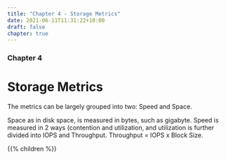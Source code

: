 ```yaml
---
title: "Chapter 4 - Storage Metrics"
date: 2021-06-11T11:31:22+10:00
draft: false
chapter: true
---
```


### Chapter 4
# Storage Metrics

The metrics can be largely grouped into two: Speed and Space. 

Space as in disk space, is measured in bytes, such as gigabyte. Speed is measured in 2 ways (contention and utilization, and utilization is further divided into IOPS and Throughput. Throughput = IOPS x Block Size.

{{% children %}}